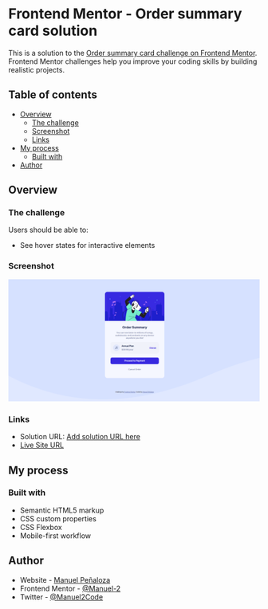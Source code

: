 # Frontend Mentor - Order summary card solution

This is a solution to the [Order summary card challenge on Frontend Mentor](https://www.frontendmentor.io/challenges/order-summary-component-QlPmajDUj). Frontend Mentor challenges help you improve your coding skills by building realistic projects. 

## Table of contents

- [Overview](#overview)
  - [The challenge](#the-challenge)
  - [Screenshot](#screenshot)
  - [Links](#links)
- [My process](#my-process)
  - [Built with](#built-with)
- [Author](#author)

## Overview

### The challenge

Users should be able to:

- See hover states for interactive elements

### Screenshot

![](./screenshot.PNG)

### Links

- Solution URL: [Add solution URL here](https://your-solution-url.com)
- [Live Site URL](https://order-summary-component-navy.vercel.app/)

## My process

### Built with

- Semantic HTML5 markup
- CSS custom properties
- CSS Flexbox
- Mobile-first workflow

## Author

- Website - [Manuel Peñaloza](https://manuel-2.github.io/)
- Frontend Mentor - [@Manuel-2](https://www.frontendmentor.io/profile/Manuel-2)
- Twitter - [@Manuel2Code](https://www.twitter.com/Manuel2Code)
